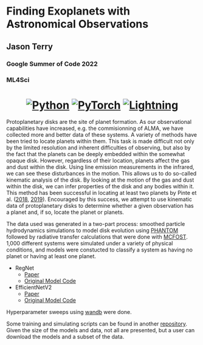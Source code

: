 # Finding Exoplanets with Astronomical Observations

## Jason Terry

### Google Summer of Code 2022
### ML4Sci

<h1 align="center">
  <a href="https://www.python.org/"><img alt="Python" src="https://img.shields.io/badge/-Python 3.7+-blue?style=for-the-badge&logo=python&logoColor=white"></a>
  <a href="https://pytorch.org/get-started/locally/"><img alt="PyTorch" src="https://img.shields.io/badge/-PyTorch 1.8+-ee4c2c?style=for-the-badge&logo=pytorch&logoColor=white"></a>
  <a href="https://pytorchlightning.ai/"><img alt="Lightning" src="https://img.shields.io/badge/-Lightning 1.5+-792ee5?style=for-the-badge&logo=pytorchlightning&logoColor=white"></a>
</h1>

Protoplanetary disks are the site of planet formation. As our observational capabilities have increased, e.g. the commisionning of ALMA, we have collected more and better data of these systems. A variety of methods have been tried to locate planets within them. This task is made difficult not only by the limited resolution and inherent difficulties of observing, but also by the fact that the planets can be deeply embedded within the somewhat opaque disk. However, regardless of their location, planets affect the gas and dust within the disk. Using line emission measurements in the infrared, we can see these disturbances in the motion. This allows us to do so-called kinematic analysis of the disk. By looking at the motion of the gas and dust within the disk, we can infer properties of the disk and any bodies within it. This method has been successful in locating at least two planets by Pinte et al. ([2018](https://ui.adsabs.harvard.edu/abs/2018ApJ...860L..13P/abstract), [2019](https://ui.adsabs.harvard.edu/abs/2019NatAs...3.1109P/abstract)). Encouraged by this success, we attempt to use kinematic data of protoplanetary disks to determine whether a given observation has a planet and, if so, locate the planet or planets.

The data used was generated in a two-part process: smoothed particle hydrodynamics simulations to model disk evolution using [PHANTOM](https://phantomsph.readthedocs.io/en/latest/index.html) followed by radiative transfer calculations that were done with [MCFOST](https://mcfost.readthedocs.io/en/latest/). 1,000 different systems were simulated under a variety of physical conditions, and models were constucted to classify a system as having no planet or having at least one planet.

- RegNet
  - [Paper](https://arxiv.org/abs/2101.00590)
  - [Original Model Code](https://github.com/pytorch/vision/blob/main/torchvision/models/regnet.py)
- EfficientNetV2
  - [Paper](https://arxiv.org/abs/2104.00298)
  - [Original Model Code](https://github.com/pytorch/vision/blob/main/torchvision/models/efficientnet.py)

Hyperparameter sweeps using [wandb](https://wandb.ai/site) were done.

Some training and simulating scripts can be found in another [repository](https://github.com/j-p-terry/Finding-Exoplanets-with-Astronomical-Observations). Given the size of the models and data, not all are presented, but a user can download the models and a subset of the data.